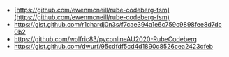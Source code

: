 


 - [https://github.com/ewenmcneill/rube-codeberg-fsm](https://github.com/ewenmcneill/rube-codeberg-fsm)
 - https://gist.github.com/r1chardj0n3s/f7cae394a1e6c759c9898fee8d7dc0b2
 - https://github.com/wolfric83/pyconlineAU2020-RubeCodeberg
 - https://gist.github.com/dwurf/95cdfdf5cd4d1890c8526cea2423cfeb
